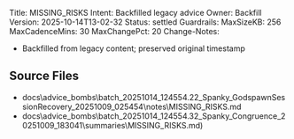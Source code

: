 Title: MISSING_RISKS
Intent: Backfilled legacy advice
Owner: Backfill
Version: 2025-10-14T13-02-32
Status: settled
Guardrails:
  MaxSizeKB: 256
  MaxCadenceMins: 30
  MaxChangePct: 20
Change-Notes:
  - Backfilled from legacy content; preserved original timestamp

## Source Files
- docs\advice_bombs\batch_20251014_124554\.22_Spanky_GodspawnSessionRecovery_20251009_025454\notes\MISSING_RISKS.md
- docs\advice_bombs\batch_20251014_124554\.32_Spanky_Congruence_20251009_183041\summaries\MISSING_RISKS.md)
